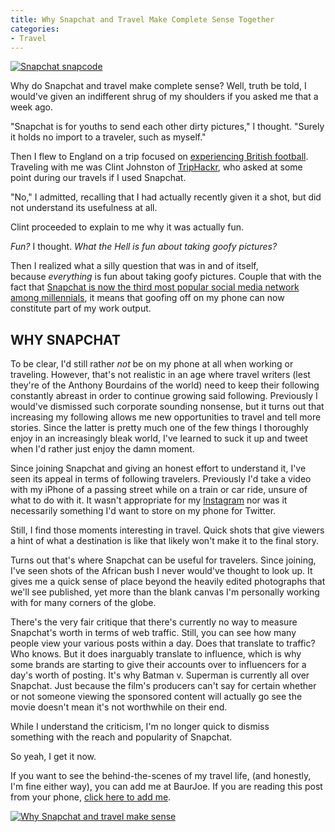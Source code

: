 ```yaml
---
title: Why Snapchat and Travel Make Complete Sense Together
categories:
- Travel
---
```


[![Snapchat snapcode](https://withoutapath.com/wp-content/uploads/2016/03/BaurJoe-Snapcode-1024x1024.png)](https://withoutapath.com/wp-content/uploads/2016/03/BaurJoe-Snapcode.png)

Why do Snapchat and travel make complete sense? Well, truth be told, I would've given an indifferent shrug of my shoulders if you asked me that a week ago.<!-- more -->

"Snapchat is for youths to send each other dirty pictures," I thought. "Surely it holds no import to a traveler, such as myself."

Then I flew to England on a trip focused on [experiencing British football](https://withoutapath.com/traveling-english-premier-league/). Traveling with me was Clint Johnston of [TripHackr](http://triphackr.com), who asked at some point during our travels if I used Snapchat.

"No," I admitted, recalling that I had actually recently given it a shot, but did not understand its usefulness at all.

Clint proceeded to explain to me why it was actually fun.

_Fun?_ I thought. _What the Hell is fun about taking goofy pictures?_

Then I realized what a silly question that was in and of itself, because _everything_ is fun about taking goofy pictures. Couple that with the fact that [Snapchat is now the third most popular social media network among millennials](http://mwpartners.com/snapchat-is-now-the-third-most-popular-social-network-among-millennials/), it means that goofing off on my phone can now constitute part of my work output.

## **WHY SNAPCHAT**

To be clear, I'd still rather _not_ be on my phone at all when working or traveling. However, that's not realistic in an age where travel writers (lest they're of the Anthony Bourdains of the world) need to keep their following constantly abreast in order to continue growing said following. Previously I would've dismissed such corporate sounding nonsense, but it turns out that increasing my following allows me new opportunities to travel and tell more stories. Since the latter is pretty much one of the few things I thoroughly enjoy in an increasingly bleak world, I've learned to suck it up and tweet when I'd rather just enjoy the damn moment.

Since joining Snapchat and giving an honest effort to understand it, I've seen its appeal in terms of following travelers. Previously I'd take a video with my iPhone of a passing street while on a train or car ride, unsure of what to do with it. It wasn't appropriate for my [Instagram](https://instagram.com/BaurJoe) nor was it necessarily something I'd want to store on my phone for Twitter.

Still, I find those moments interesting in travel. Quick shots that give viewers a hint of what a destination is like that likely won't make it to the final story.

Turns out that's where Snapchat can be useful for travelers. Since joining, I've seen shots of the African bush I never would've thought to look up. It gives me a quick sense of place beyond the heavily edited photographs that we'll see published, yet more than the blank canvas I'm personally working with for many corners of the globe.

There's the very fair critique that there's currently no way to measure Snapchat's worth in terms of web traffic. Still, you can see how many people view your various posts within a day. Does that translate to traffic? Who knows. But it does inarguably translate to influence, which is why some brands are starting to give their accounts over to influencers for a day's worth of posting. It's why Batman v. Superman is currently all over Snapchat. Just because the film's producers can't say for certain whether or not someone viewing the sponsored content will actually go see the movie doesn't mean it's not worthwhile on their end.

While I understand the criticism, I'm no longer quick to dismiss something with the reach and popularity of Snapchat.

So yeah, I get it now.

If you want to see the behind-the-scenes of my travel life, (and honestly, I'm fine either way), you can add me at BaurJoe. If you are reading this post from your phone, [click here to add me](https://www.snapchat.com/add/baurjoe).

[![Why Snapchat and travel make sense](https://withoutapath.com/wp-content/uploads/2016/03/Why-Snapchat-and-travel-make-sense-200x300.png)](https://withoutapath.com/wp-content/uploads/2016/03/Why-Snapchat-and-travel-make-sense.png)
